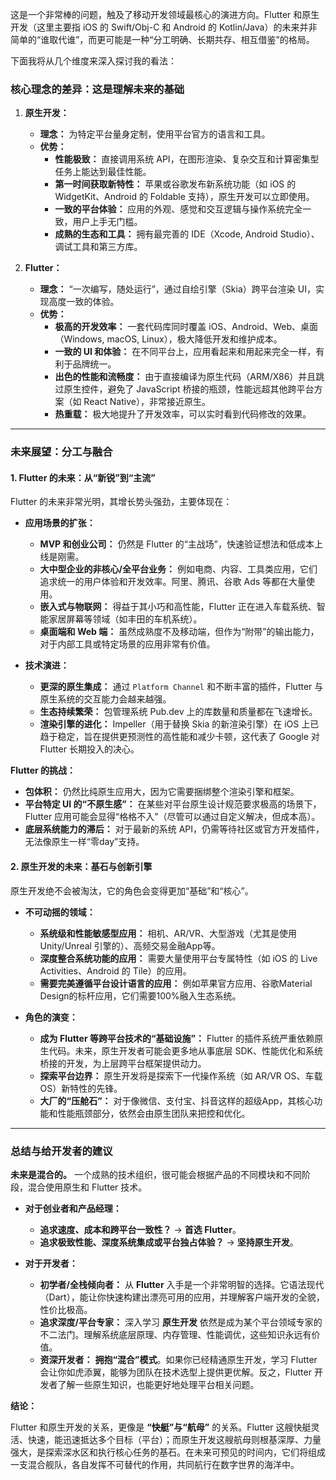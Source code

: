 这是一个非常棒的问题，触及了移动开发领域最核心的演进方向。Flutter 和原生开发（这里主要指 iOS 的 Swift/Obj-C 和 Android 的 Kotlin/Java）的未来并非简单的“谁取代谁”，而更可能是一种“分工明确、长期共存、相互借鉴”的格局。

下面我将从几个维度来深入探讨我的看法：

### 核心理念的差异：这是理解未来的基础

1.  **原生开发：**
    *   **理念：** 为特定平台量身定制，使用平台官方的语言和工具。
    *   **优势：**
        *   **性能极致：** 直接调用系统 API，在图形渲染、复杂交互和计算密集型任务上能达到最佳性能。
        *   **第一时间获取新特性：** 苹果或谷歌发布新系统功能（如 iOS 的 WidgetKit、Android 的 Foldable 支持），原生开发可以立即使用。
        *   **一致的平台体验：** 应用的外观、感觉和交互逻辑与操作系统完全一致，用户上手无门槛。
        *   **成熟的生态和工具：** 拥有最完善的 IDE（Xcode, Android Studio）、调试工具和第三方库。

2.  **Flutter：**
    *   **理念：** “一次编写，随处运行”，通过自绘引擎（Skia）跨平台渲染 UI，实现高度一致的体验。
    *   **优势：**
        *   **极高的开发效率：** 一套代码库同时覆盖 iOS、Android、Web、桌面（Windows, macOS, Linux），极大降低开发和维护成本。
        *   **一致的 UI 和体验：** 在不同平台上，应用看起来和用起来完全一样，有利于品牌统一。
        *   **出色的性能和流畅度：** 由于直接编译为原生代码（ARM/X86）并且跳过原生控件，避免了 JavaScript 桥接的瓶颈，性能远超其他跨平台方案（如 React Native），非常接近原生。
        *   **热重载：** 极大地提升了开发效率，可以实时看到代码修改的效果。

---

### 未来展望：分工与融合

#### 1. Flutter 的未来：从“新锐”到“主流”

Flutter 的未来非常光明，其增长势头强劲，主要体现在：

*   **应用场景的扩张：**
    *   **MVP 和创业公司：** 仍然是 Flutter 的“主战场”，快速验证想法和低成本上线是刚需。
    *   **大中型企业的非核心/全平台业务：** 例如电商、内容、工具类应用，它们追求统一的用户体验和开发效率。阿里、腾讯、谷歌 Ads 等都在大量使用。
    *   **嵌入式与物联网：** 得益于其小巧和高性能，Flutter 正在进入车载系统、智能家居屏幕等领域（如丰田的车机系统）。
    *   **桌面端和 Web 端：** 虽然成熟度不及移动端，但作为“附带”的输出能力，对于内部工具或特定场景的应用非常有价值。

*   **技术演进：**
    *   **更深的原生集成：** 通过 `Platform Channel` 和不断丰富的插件，Flutter 与原生系统的交互能力会越来越强。
    *   **生态持续繁荣：** 包管理系统 Pub.dev 上的库数量和质量都在飞速增长。
    *   **渲染引擎的进化：** Impeller（用于替换 Skia 的新渲染引擎）在 iOS 上已趋于稳定，旨在提供更预测性的高性能和减少卡顿，这代表了 Google 对 Flutter 长期投入的决心。

**Flutter 的挑战：**
*   **包体积：** 仍然比纯原生应用大，因为它需要捆绑整个渲染引擎和框架。
*   **平台特定 UI 的“不原生感”：** 在某些对平台原生设计规范要求极高的场景下，Flutter 应用可能会显得“格格不入”（尽管可以通过自定义解决，但成本高）。
*   **底层系统能力的滞后：** 对于最新的系统 API，仍需等待社区或官方开发插件，无法像原生一样“零day”支持。

#### 2. 原生开发的未来：基石与创新引擎

原生开发绝不会被淘汰，它的角色会变得更加“基础”和“核心”。

*   **不可动摇的领域：**
    *   **系统级和性能敏感型应用：** 相机、AR/VR、大型游戏（尤其是使用 Unity/Unreal 引擎的）、高频交易金融App等。
    *   **深度整合系统功能的应用：** 需要大量使用平台专属特性（如 iOS 的 Live Activities、Android 的 Tile）的应用。
    *   **需要完美遵循平台设计语言的应用：** 例如苹果官方应用、谷歌Material Design的标杆应用，它们需要100%融入生态系统。

*   **角色的演变：**
    *   **成为 Flutter 等跨平台技术的“基础设施”：** Flutter 的插件系统严重依赖原生代码。未来，原生开发者可能会更多地从事底层 SDK、性能优化和系统桥接的开发，为上层跨平台框架提供动力。
    *   **探索平台边界：** 原生开发将是探索下一代操作系统（如 AR/VR OS、车载OS）新特性的先锋。
    *   **大厂的“压舱石”：** 对于像微信、支付宝、抖音这样的超级App，其核心功能和性能瓶颈部分，依然会由原生团队来把控和优化。

---

### 总结与给开发者的建议

**未来是混合的。** 一个成熟的技术组织，很可能会根据产品的不同模块和不同阶段，混合使用原生和 Flutter 技术。

*   **对于创业者和产品经理：**
    *   **追求速度、成本和跨平台一致性？** -> **首选 Flutter**。
    *   **追求极致性能、深度系统集成或平台独占体验？** -> **坚持原生开发**。

*   **对于开发者：**
    *   **初学者/全栈倾向者：** 从 **Flutter** 入手是一个非常明智的选择。它语法现代（Dart），能让你快速构建出漂亮可用的应用，并理解客户端开发的全貌，性价比极高。
    *   **追求深度/平台专家：** 深入学习 **原生开发** 依然是成为某个平台领域专家的不二法门。理解系统底层原理、内存管理、性能调优，这些知识永远有价值。
    *   **资深开发者：** **拥抱“混合”模式**。如果你已经精通原生开发，学习 Flutter 会让你如虎添翼，能够为团队在技术选型上提供更优解。反之，Flutter 开发者了解一些原生知识，也能更好地处理平台相关问题。

**结论：**

Flutter 和原生开发的关系，更像是 **“快艇”与“航母”** 的关系。Flutter 这艘快艇灵活、快速，能迅速抵达多个目标（平台）；而原生开发这艘航母则根基深厚、力量强大，是探索深水区和执行核心任务的基石。在未来可预见的时间内，它们将组成一支混合舰队，各自发挥不可替代的作用，共同航行在数字世界的海洋中。